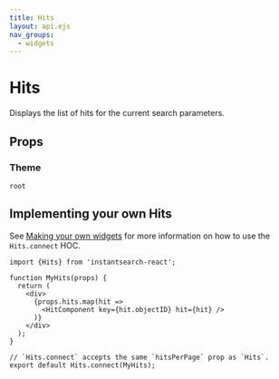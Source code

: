 ```yaml
---
title: Hits
layout: api.ejs
nav_groups:
  - widgets
---
```


# Hits

Displays the list of hits for the current search parameters.

## Props

<!-- props default ./index.js -->

### Theme

`root`

## Implementing your own Hits

See [Making your own widgets](../Customization.md) for more information on how to use the `Hits.connect` HOC.

```
import {Hits} from 'instantsearch-react';

function MyHits(props) {
  return (
    <div>
      {props.hits.map(hit =>
        <HitComponent key={hit.objectID} hit={hit} />
      )}
    </div>
  );
}

// `Hits.connect` accepts the same `hitsPerPage` prop as `Hits`.
export default Hits.connect(MyHits);
```
